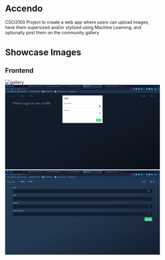 # Accendo

CSCI3100 Project to create a web app where users can upload images, have them supersized and/or stylized using Machine Learning, and optionally post them on the community gallery

# Showcase Images

## Frontend

![gallery](/showcase_images/frontend/gallery.png)
![login](/showcase_images/frontend/login.PNG)
![signup](/showcase_images/frontend/signup.PNG)
